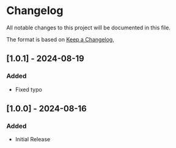 # Changelog

All notable changes to this project will be documented in this file.

The format is based on [Keep a Changelog](https://keepachangelog.com/en/1.1.0/),

## [1.0.1] - 2024-08-19

### Added
- Fixed typo

## [1.0.0] - 2024-08-16

### Added

- Initial Release